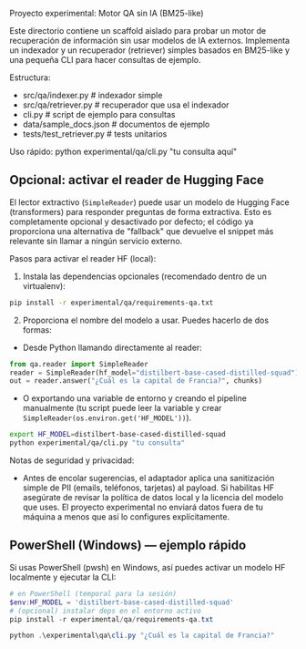 Proyecto experimental: Motor QA sin IA (BM25-like)

Este directorio contiene un scaffold aislado para probar un motor de recuperación de información
sin usar modelos de IA externos. Implementa un indexador y un recuperador (retriever) simples
basados en BM25-like y una pequeña CLI para hacer consultas de ejemplo.

Estructura:
- src/qa/indexer.py  # indexador simple
- src/qa/retriever.py  # recuperador que usa el indexador
- cli.py  # script de ejemplo para consultas
- data/sample_docs.json  # documentos de ejemplo
- tests/test_retriever.py  # tests unitarios

Uso rápido:
  python experimental/qa/cli.py "tu consulta aquí"

Opcional: activar el reader de Hugging Face
-----------------------------------------

El lector extractivo (`SimpleReader`) puede usar un modelo de Hugging Face (transformers)
para responder preguntas de forma extractiva. Esto es completamente opcional y desactivado
por defecto; el código ya proporciona una alternativa de "fallback" que devuelve el
snippet más relevante sin llamar a ningún servicio externo.

Pasos para activar el reader HF (local):

1. Instala las dependencias opcionales (recomendado dentro de un virtualenv):

```bash
pip install -r experimental/qa/requirements-qa.txt
```

2. Proporciona el nombre del modelo a usar. Puedes hacerlo de dos formas:

- Desde Python llamando directamente al reader:

```py
from qa.reader import SimpleReader
reader = SimpleReader(hf_model="distilbert-base-cased-distilled-squad")
out = reader.answer("¿Cuál es la capital de Francia?", chunks)
```

- O exportando una variable de entorno y creando el pipeline manualmente (tu script puede
  leer la variable y crear `SimpleReader(os.environ.get('HF_MODEL'))`).

```bash
export HF_MODEL=distilbert-base-cased-distilled-squad
python experimental/qa/cli.py "tu consulta"
```

Notas de seguridad y privacidad:
- Antes de encolar sugerencias, el adaptador aplica una sanitización simple de PII (emails,
  teléfonos, tarjetas) al payload. Si habilitas HF asegúrate de revisar la política de datos
  local y la licencia del modelo que uses. El proyecto experimental no enviará datos fuera
  de tu máquina a menos que así lo configures explícitamente.

PowerShell (Windows) — ejemplo rápido
------------------------------------

Si usas PowerShell (pwsh) en Windows, así puedes activar un modelo HF localmente y
ejecutar la CLI:

```powershell
# en PowerShell (temporal para la sesión)
$env:HF_MODEL = 'distilbert-base-cased-distilled-squad'
# (opcional) instalar deps en el entorno activo
pip install -r experimental/qa/requirements-qa.txt

python .\experimental\qa\cli.py "¿Cuál es la capital de Francia?"
```

